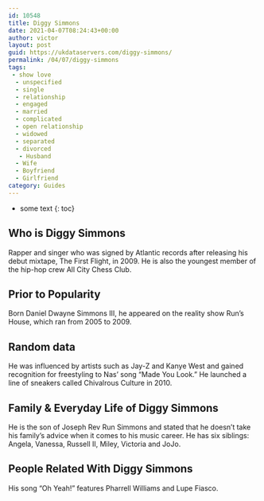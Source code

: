 ```yaml
---
id: 10548
title: Diggy Simmons
date: 2021-04-07T08:24:43+00:00
author: victor
layout: post
guid: https://ukdataservers.com/diggy-simmons/
permalink: /04/07/diggy-simmons
tags:
 - show love
  - unspecified
  - single
  - relationship
  - engaged
  - married
  - complicated
  - open relationship
  - widowed
  - separated
  - divorced
   - Husband
  - Wife
  - Boyfriend
  - Girlfriend
category: Guides
---
```


* some text
{: toc}


## Who is Diggy Simmons



Rapper and singer who was signed by Atlantic records after releasing his debut mixtape, The First Flight, in 2009. He is also the youngest member of the hip-hop crew All City Chess Club.

                
                
                
## Prior to Popularity



Born Daniel Dwayne Simmons III, he appeared on the reality show Run&#8217;s House, which ran from 2005 to 2009.

                
                
                
## Random data



He was influenced by artists such as Jay-Z and Kanye West and gained recognition for freestyling to Nas&#8217; song &#8220;Made You Look.&#8221; He launched a line of sneakers called Chivalrous Culture in 2010. 

                
                
                
## Family & Everyday Life of Diggy Simmons



He is the son of Joseph Rev Run Simmons and stated that he doesn&#8217;t take his family&#8217;s advice when it comes to his music career. He has six siblings: Angela, Vanessa, Russell II, Miley, Victoria and JoJo.

                
                
                
## People Related With Diggy Simmons



His song &#8220;Oh Yeah!&#8221; features Pharrell Williams and Lupe Fiasco.

                
              
            
          
          
          